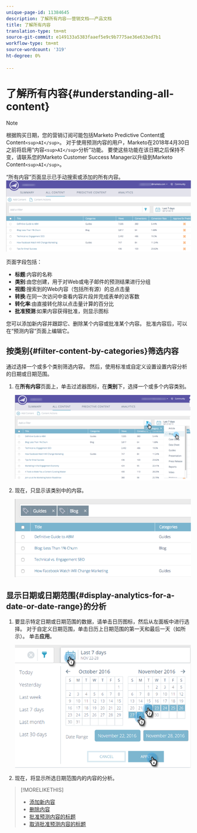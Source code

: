 ```yaml
---
unique-page-id: 11384645
description: 了解所有内容——营销文档——产品文档
title: 了解所有内容
translation-type: tm+mt
source-git-commit: e149133a5383faaef5e9c9b7775ae36e633ed7b1
workflow-type: tm+mt
source-wordcount: '319'
ht-degree: 0%

---
```



# 了解所有内容{#understanding-all-content}

>[!NOTE]
>
>根据购买日期，您的营销订阅可能包括Marketo Predictive Content或Content`<sup>AI</sup>`。 对于使用预测内容的用户，Marketo在2018年4月30日之前将启用“内容`<sup>AI</sup>`分析”功能。 要使这些功能在该日期之后保持不变，请联系您的Marketo Customer Success Manager以升级到Marketo Content`<sup>AI</sup>`。

“所有内容”页面显示已手动搜索或添加的所有内容。   ![](assets/image2017-10-3-9-3a4-3a56.png)

页面字段包括：

* **标题**:内容的名称
* **类别**:由您创建，用于对Web或电子邮件的预测结果进行分组
* **视图**:搜索到的Web内容（包括所有源）的总点击量
* **转换**:在同一次访问中查看内容片段并完成表单的访客数
* **转化率**:由直接转化除以点击量计算的百分比
* **批准预测**:如果内容获得批准，则显示图标

您可以添加新内容并跟踪它、删除某个内容或批准某个内容。 批准内容后，可以在“预测内容”页面上编辑它。

## 按类别{#filter-content-by-categories}筛选内容

通过选择一个或多个类别筛选内容。 然后，使用标准或自定义设置设置内容分析的日期或日期范围。

1. 在&#x200B;**所有内容**&#x200B;页面上，单击过滤器图标，在&#x200B;**类别**&#x200B;下，选择一个或多个内容类别。

   ![](assets/image2017-10-3-9-3a5-3a52.png)

1. 现在，只显示该类别中的内容。

   ![](assets/image2017-10-3-9-3a6-3a23.png)

## 显示日期或日期范围{#display-analytics-for-a-date-or-date-range}的分析

1. 要显示特定日期或日期范围的数据，请单击日历图标，然后从左面板中进行选择。 对于自定义日期范围，单击日历上日期范围的第一天和最后一天（如所示）。 单击&#x200B;**应用**。

   ![](assets/all-content-calendar-filter-hands.png)

1. 现在，将显示所选日期范围内的内容的分析。

>[!MORELIKETHIS]
>
>* [添加新内容](add-new-content.md)
>* [删除内容](delete-content.md)
>* [批准预测内容的标题](approve-a-title-for-predictive-content.md)
>* [取消批准预测内容的标题](unapprove-a-title-for-predictive-content.md)

>



